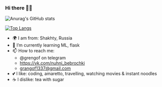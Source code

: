 ### Hi there 🐱‍👤

![Anurag's GitHub stats](https://github-readme-stats.vercel.app/api?username=shmvsky&count_private=true&show_icons=true&hide=issues,contribs)

[![Top Langs](https://github-readme-stats.vercel.app/api/top-langs/?username=shmvsky&layout=compact)](https://github.com/anuraghazra/github-readme-stats)

- 🌍 I am from: Shakhty, Russia
- 🌱 I’m currently learning ML, flask
- 📫 How to reach me:
    - @grengof on telegram
    - https://vk.com/nuhni_bebrochki
    - grangof1337@gmail.com
- 💕 I like: coding, amaretto, travelling, watching movies & instant noodles
- ☕ I dislike: tea with sugar